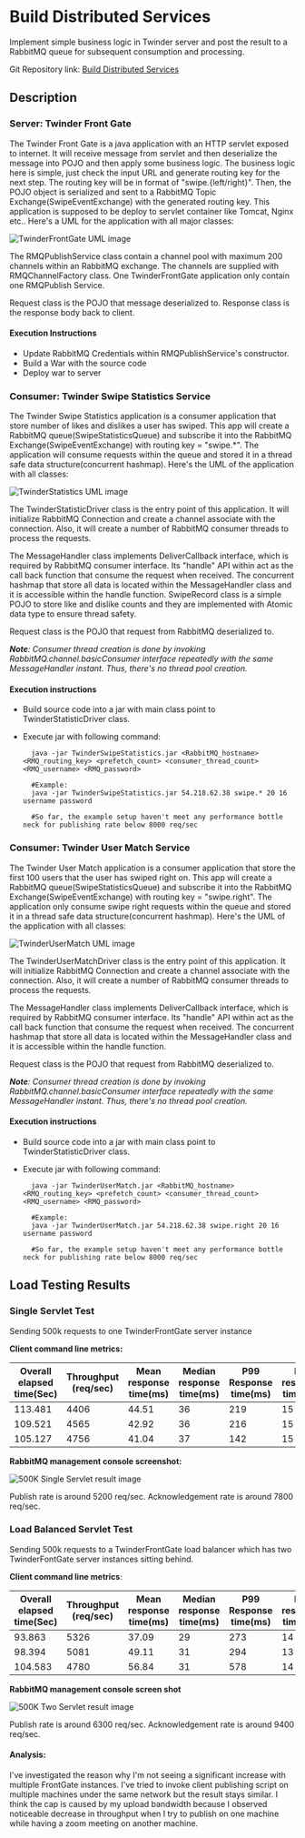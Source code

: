 # Build Distributed Services

 Implement simple business logic in Twinder server and post the result to a RabbitMQ queue for subsequent consumption and processing. 

 Git Repository link: [Build Distributed Services](https://github.com/Jasonhaoyuan93/DistributedAndScalableSystem/tree/main/DistributedServer)

## Description

### Server: Twinder Front Gate
The Twinder Front Gate is a java application with an HTTP servlet exposed to internet. It will receive message from servlet and then deserialize the message into POJO and then apply some business logic. The business logic here is simple, just check the input URL and generate routing key for the next step. The routing key will be in format of "swipe.{left/right}". Then, the POJO object is serialized and sent to a RabbitMQ Topic Exchange(SwipeEventExchange) with the generated routing key. This application is supposed to be deploy to servlet container like Tomcat, Nginx etc.. Here's a UML for the application with all major classes: 

![TwinderFrontGate UML image](TwinderFrontGate_UML.png)

The RMQPublishService class contain a channel pool with maximum 200 channels within an RabbitMQ exchange. The channels are supplied with RMQChannelFactory class. One TwinderFrontGate application only contain one RMQPublish Service. 

Request class is the POJO that message deserialized to. Response class is the response body back to client.

#### Execution Instructions
- Update RabbitMQ Credentials within RMQPublishService's constructor.
- Build a War with the source code
- Deploy war to server

### Consumer: Twinder Swipe Statistics Service
The Twinder Swipe Statistics application is a consumer application that store number of likes and dislikes a user has swiped. This app will create a RabbitMQ queue(SwipeStatisticsQueue) and subscribe it into the RabbitMQ Exchange(SwipeEventExchange) with routing key = "swipe.*". The application will consume requests within the queue and stored it in a thread safe data structure(concurrent hashmap). Here's the UML of the application with all classes: 

![TwinderStatistics UML image](TwinderSwipeStatistics_UML.png)

The TwinderStatisticDriver class is the entry point of this application. It will initialize RabbitMQ Connection and create a channel associate with the connection. Also, it will create a number of RabbitMQ consumer threads to process the requests. 

The MessageHandler class implements DeliverCallback interface, which is required by RabbitMQ consumer interface. Its "handle" API within act as the call back function that consume the request when received. The concurrent hashmap that store all data is located within the MessageHandler class and it is accessible within the handle function. SwipeRecord class is a simple POJO to store like and dislike counts and they are implemented with Atomic data type to ensure thread safety. 

Request class is the POJO that request from RabbitMQ deserialized to.

<i><b>Note</b>: Consumer thread creation is done by invoking RabbitMQ.channel.basicConsumer interface repeatedly with the same MessageHandler instant. Thus, there's no thread pool creation.</i>

#### Execution instructions
- Build source code into a jar with main class point to TwinderStatisticDriver class. 
- Execute jar with following command: 

        java -jar TwinderSwipeStatistics.jar <RabbitMQ_hostname> <RMQ_routing_key> <prefetch_count> <consumer_thread_count> <RMQ_username> <RMQ_password>

        #Example:
        java -jar TwinderSwipeStatistics.jar 54.218.62.38 swipe.* 20 16 username password

        #So far, the example setup haven't meet any performance bottle neck for publishing rate below 8000 req/sec

### Consumer: Twinder User Match Service
The Twinder User Match application is a consumer application that store the first 100 users that the user has swiped right on. This app will create a RabbitMQ queue(SwipeStatisticsQueue) and subscribe it into the RabbitMQ Exchange(SwipeEventExchange) with routing key = "swipe.right". The application only consume swipe right requests within the queue and stored it in a thread safe data structure(concurrent hashmap). Here's the UML of the application with all classes: 

![TwinderUserMatch UML image](TwinderUserMatch_UML.png)

The TwinderUserMatchDriver class is the entry point of this application. It will initialize RabbitMQ Connection and create a channel associate with the connection. Also, it will create a number of RabbitMQ consumer threads to process the requests. 

The MessageHandler class implements DeliverCallback interface, which is required by RabbitMQ consumer interface. Its "handle" API within act as the call back function that consume the request when received. The concurrent hashmap that store all data is located within the MessageHandler class and it is accessible within the handle function.

Request class is the POJO that request from RabbitMQ deserialized to.

<i><b>Note</b>: Consumer thread creation is done by invoking RabbitMQ.channel.basicConsumer interface repeatedly with the same MessageHandler instant. Thus, there's no thread pool creation.</i>

#### Execution instructions
- Build source code into a jar with main class point to TwinderStatisticDriver class. 
- Execute jar with following command: 

        java -jar TwinderUserMatch.jar <RabbitMQ_hostname> <RMQ_routing_key> <prefetch_count> <consumer_thread_count> <RMQ_username> <RMQ_password>

        #Example:
        java -jar TwinderUserMatch.jar 54.218.62.38 swipe.right 20 16 username password

        #So far, the example setup haven't meet any performance bottle neck for publishing rate below 8000 req/sec



## Load Testing Results

### Single Servlet Test
Sending 500k requests to one TwinderFrontGate server instance

<b>Client command line metrics:</b>

|Overall elapsed time(Sec)|Throughput (req/sec)|Mean response time(ms)|Median response time(ms)|P99 Response time(ms)|Min response time(ms)|Max response time(ms)|
|------------------------|--------------------|----------------------|------------------------|-----------------|---------------------|---------------------|
|113.481|4406|44.51|36|219|15|5026|
|109.521|4565|42.92|36|216|15|1759|
|105.127|4756|41.04|37|142|15|1665|

<b>RabbitMQ management console screenshot:</b>

![500K Single Servlet result image](500k_1FrontGate.png)

Publish rate is around 5200 req/sec. Acknowledgement rate is around 7800 req/sec.

### Load Balanced Servlet Test
Sending 500k requests to a TwinderFrontGate load balancer which has two TwinderFontGate server instances sitting behind. 

<b>Client command line metrics</b>: 

|Overall elapsed time(Sec)|Throughput (req/sec)|Mean response time(ms)|Median response time(ms)|P99 Response time(ms)|Min response time(ms)|Max response time(ms)|
|------------------------|--------------------|----------------------|------------------------|-----------------|---------------------|---------------------|
|93.863|5326|37.09|29|273|14|1636|
|98.394|5081|49.11|31|294|13|3074|
|104.583|4780|56.84|31|578|14|5745|

<b>RabbitMQ management console screen shot</b>

![500K Two Servlet result image](500k_LBFrontGate.png)

Publish rate is around 6300 req/sec. Acknowledgement rate is around 9400 req/sec.

#### Analysis: 

I've investigated the reason why I'm not seeing a significant increase with multiple FrontGate instances. I've tried to invoke client publishing script on multiple machines under the same network but the result stays similar. I think the cap is caused by my upload bandwidth because I observed noticeable decrease in throughput when I try to publish on one machine while having a zoom meeting on another machine. 